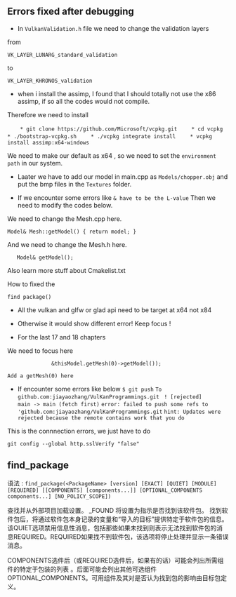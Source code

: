 ## Errors fixed after debugging

* In `VulkanValidation.h` file we need to change the validation layers

from 

`VK_LAYER_LUNARG_standard_validation`

to 

`VK_LAYER_KHRONOS_validation`

* when i install the assimp, I found that I should totally not use the x86 assimp, if so all the codes would not compile.

Therefore we need to install 

`    * git clone https://github.com/Microsoft/vcpkg.git`
`    * cd vcpkg`
`    * ./bootstrap-vcpkg.sh`
`    * ./vcpkg integrate install`
`    * vcpkg install assimp:x64-windows`

We need to make our default as x64 , so we need to set the `environment path` in our system.

* Laater we have to add our model in main.cpp as `Models/chopper.obj` and put the bmp files in the `Textures` folder.

* If we encounter some errors like `& have to be the L-value`
  Then we need to modify the codes below. 


We need to change the Mesh.cpp here.

`Model& Mesh::getModel()
{
	return model;
}`

And we need to change the Mesh.h here.

`	Model& getModel();`

Also learn more stuff about Cmakelist.txt 

How to fixed the 

`find package()` 

* All the vulkan and glfw or glad api need to be target at x64 not x84 

* Otherwise it would show different error! Keep focus !

* For the last 17 and 18 chapters

We need to focus here

`				&thisModel.getMesh(0)->getModel());		` 

`Add a getMesh(0) here`

* If encounter some errors like below
`$ git push`
`To github.com:jiayaozhang/VulKanProgrammings.git`
` ! [rejected]        main -> main (fetch first)`
`error: failed to push some refs to 'github.com:jiayaozhang/VulKanProgrammings.git`
`hint: Updates were rejected because the remote contains work that you do`

This is the connnection errors, we just have to do 

`git config --global http.sslVerify "false"`

## find_package

语法 : `find_package(<PackageName> [version] [EXACT] [QUIET] [MODULE] [REQUIRED] [[COMPONENTS] [components...]] [OPTIONAL_COMPONENTS components...] [NO_POLICY_SCOPE])`

查找并从外部项目加载设置。 <PackageName>_FOUND 将设置为指示是否找到该软件包。 找到软件包后，将通过软件包本身记录的变量和“导入的目标”提供特定于软件包的信息。 该QUIET选项禁用信息性消息，包括那些如果未找到则表示无法找到软件包的消息REQUIRED。REQUIRED如果找不到软件包，该选项将停止处理并显示一条错误消息。

COMPONENTS选件后（或REQUIRED选件后，如果有的话）可能会列出所需组件的特定于包装的列表 。后面可能会列出其他可选组件OPTIONAL_COMPONENTS。可用组件及其对是否认为找到包的影响由目标包定义。